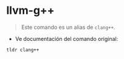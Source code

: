 # llvm-g++

> Este comando es un alias de `clang++`.

- Ve documentación del comando original:

`tldr clang++`
